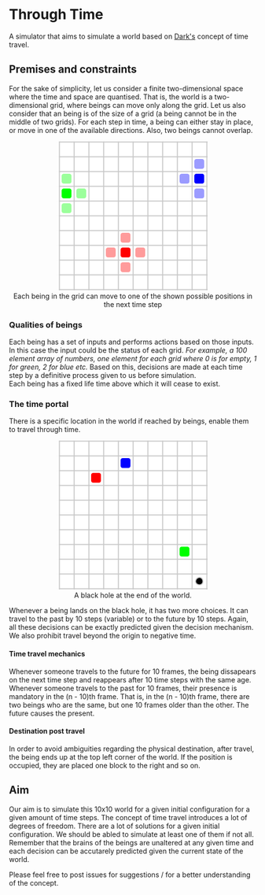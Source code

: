 # Through Time

A simulator that aims to simulate a world based on [Dark's](https://www.netflix.com/title/80100172) concept of time travel.

## Premises and constraints

For the sake of simplicity, let us consider a finite two-dimensional space where the time and space are quantised. That is, the world is a two-dimensional grid, where beings can move only along the grid. Let us also consider that an being is of the size of a grid (a being cannot be in the middle of two grids). For each step in time, a being can either stay in place, or move in one of the available directions. Also, two beings cannot overlap.
<p align="center"><img src="assets/positions.png" /><br/>Each being in the grid can move to one of the shown possible positions in the next time step</p>

### Qualities of beings

Each being has a set of inputs and performs actions based on those inputs. In this case the input could be the status of each grid. *For example, a 100 element array of numbers, one element for each grid where 0 is for empty, 1 for green, 2 for blue etc.* Based on this, decisions are made at each time step by a definitive process given to us before simulation. <br/>
Each being has a fixed life time above which it will cease to exist.

### The time portal

There is a specific location in the world if reached by beings, enable them to travel through time.
<p align="center"><img src="assets/portal.png" /><br/>A black hole at the end of the world.</p>

Whenever a being lands on the black hole, it has two more choices. It can travel to the past by 10 steps (variable) or to the future by 10 steps. Again, all these decisions can be exactly predicted given the decision mechanism. We also prohibit travel beyond the origin to negative time.

#### Time travel mechanics

Whenever someone travels to the future for 10 frames, the being dissapears on the next time step and reappears after 10 time steps with the same age.
<br/>
Whenever someone travels to the past for 10 frames, their presence is mandatory in the (n - 10)th frame. That is, in the (n - 10)th frame, there are two beings who are the same, but one 10 frames older than the other. The future causes the present.

#### Destination post travel

In order to avoid ambiguities regarding the physical destination, after travel, the being ends up at the top left corner of the world. If the position is occupied, they are placed one block to the right and so on. 

## Aim

Our aim is to simulate this 10x10 world for a given initial configuration for a given amount of time steps. The concept of time travel introduces a lot of degrees of freedom. There are a lot of solutions for a given initial configuration. We should be abled to simulate at least one of them if not all. Remember that the brains of the beings are unaltered at any given time and each decision can be accutarely predicted given the current state of the world.

Please feel free to post issues for suggestions / for a better understanding of the concept.